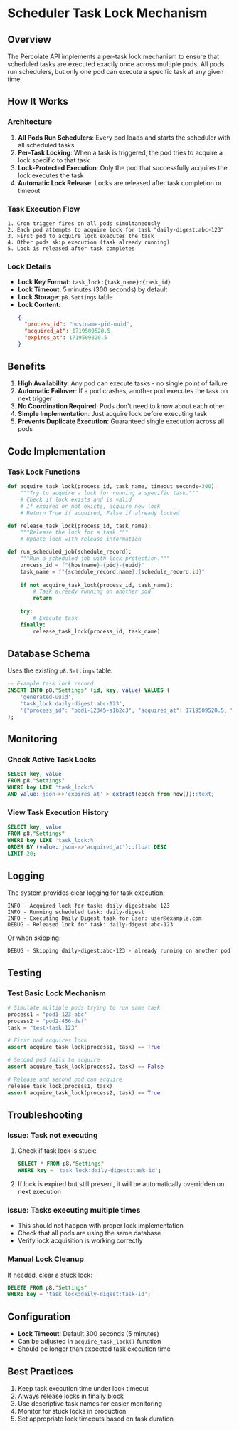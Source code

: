 # Scheduler Task Lock Mechanism

## Overview

The Percolate API implements a per-task lock mechanism to ensure that scheduled tasks are executed exactly once across multiple pods. All pods run schedulers, but only one pod can execute a specific task at any given time.

## How It Works

### Architecture

1. **All Pods Run Schedulers**: Every pod loads and starts the scheduler with all scheduled tasks
2. **Per-Task Locking**: When a task is triggered, the pod tries to acquire a lock specific to that task
3. **Lock-Protected Execution**: Only the pod that successfully acquires the lock executes the task
4. **Automatic Lock Release**: Locks are released after task completion or timeout

### Task Execution Flow

```
1. Cron trigger fires on all pods simultaneously
2. Each pod attempts to acquire lock for task "daily-digest:abc-123"
3. First pod to acquire lock executes the task
4. Other pods skip execution (task already running)
5. Lock is released after task completes
```

### Lock Details

- **Lock Key Format**: `task_lock:{task_name}:{task_id}`
- **Lock Timeout**: 5 minutes (300 seconds) by default
- **Lock Storage**: `p8.Settings` table
- **Lock Content**:
  ```json
  {
    "process_id": "hostname-pid-uuid",
    "acquired_at": 1719509520.5,
    "expires_at": 1719509820.5
  }
  ```

## Benefits

1. **High Availability**: Any pod can execute tasks - no single point of failure
2. **Automatic Failover**: If a pod crashes, another pod executes the task on next trigger
3. **No Coordination Required**: Pods don't need to know about each other
4. **Simple Implementation**: Just acquire lock before executing task
5. **Prevents Duplicate Execution**: Guaranteed single execution across all pods

## Code Implementation

### Task Lock Functions

```python
def acquire_task_lock(process_id, task_name, timeout_seconds=300):
    """Try to acquire a lock for running a specific task."""
    # Check if lock exists and is valid
    # If expired or not exists, acquire new lock
    # Return True if acquired, False if already locked

def release_task_lock(process_id, task_name):
    """Release the lock for a task."""
    # Update lock with release information

def run_scheduled_job(schedule_record):
    """Run a scheduled job with lock protection."""
    process_id = f"{hostname}-{pid}-{uuid}"
    task_name = f"{schedule_record.name}:{schedule_record.id}"
    
    if not acquire_task_lock(process_id, task_name):
        # Task already running on another pod
        return
    
    try:
        # Execute task
    finally:
        release_task_lock(process_id, task_name)
```

## Database Schema

Uses the existing `p8.Settings` table:

```sql
-- Example task lock record
INSERT INTO p8."Settings" (id, key, value) VALUES (
    'generated-uuid',
    'task_lock:daily-digest:abc-123',
    '{"process_id": "pod1-12345-a1b2c3", "acquired_at": 1719509520.5, "expires_at": 1719509820.5}'
);
```

## Monitoring

### Check Active Task Locks

```sql
SELECT key, value 
FROM p8."Settings" 
WHERE key LIKE 'task_lock:%'
AND value::json->>'expires_at' > extract(epoch from now())::text;
```

### View Task Execution History

```sql
SELECT key, value 
FROM p8."Settings" 
WHERE key LIKE 'task_lock:%'
ORDER BY (value::json->>'acquired_at')::float DESC
LIMIT 20;
```

## Logging

The system provides clear logging for task execution:

```
INFO - Acquired lock for task: daily-digest:abc-123
INFO - Running scheduled task: daily-digest
INFO - Executing Daily Digest task for user: user@example.com
DEBUG - Released lock for task: daily-digest:abc-123
```

Or when skipping:

```
DEBUG - Skipping daily-digest:abc-123 - already running on another pod
```

## Testing

### Test Basic Lock Mechanism

```python
# Simulate multiple pods trying to run same task
process1 = "pod1-123-abc"
process2 = "pod2-456-def"
task = "test-task:123"

# First pod acquires lock
assert acquire_task_lock(process1, task) == True

# Second pod fails to acquire
assert acquire_task_lock(process2, task) == False

# Release and second pod can acquire
release_task_lock(process1, task)
assert acquire_task_lock(process2, task) == True
```

## Troubleshooting

### Issue: Task not executing

1. Check if task lock is stuck:
   ```sql
   SELECT * FROM p8."Settings" 
   WHERE key = 'task_lock:daily-digest:task-id';
   ```

2. If lock is expired but still present, it will be automatically overridden on next execution

### Issue: Tasks executing multiple times

- This should not happen with proper lock implementation
- Check that all pods are using the same database
- Verify lock acquisition is working correctly

### Manual Lock Cleanup

If needed, clear a stuck lock:

```sql
DELETE FROM p8."Settings" 
WHERE key = 'task_lock:daily-digest:task-id';
```

## Configuration

- **Lock Timeout**: Default 300 seconds (5 minutes)
- Can be adjusted in `acquire_task_lock()` function
- Should be longer than expected task execution time

## Best Practices

1. Keep task execution time under lock timeout
2. Always release locks in finally block
3. Use descriptive task names for easier monitoring
4. Monitor for stuck locks in production
5. Set appropriate lock timeouts based on task duration